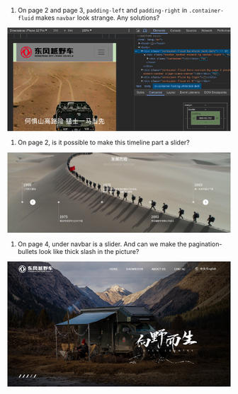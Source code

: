 1. On page 2 and page 3, `padding-left` and `padding-right` in `.container-fluid` makes `navbar` look strange. Any solutions?

![todo_padding](todo_padding.png)

1. On page 2, is it possible to make this timeline part a slider?

![todo_timeline_to_slider](todo_timeline_to_slider.png)

1. On page 4, under navbar is a slider. And can we make the pagination-bullets look like thick slash in the picture?

![todo_to_slider](todo_to_slider.png)

